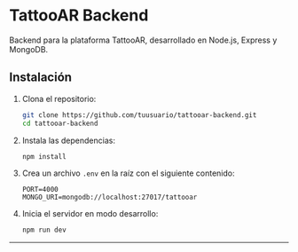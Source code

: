 # TattooAR Backend

Backend para la plataforma TattooAR, desarrollado en Node.js, Express y MongoDB.

## Instalación

1. Clona el repositorio:

   ```bash
   git clone https://github.com/tuusuario/tattooar-backend.git
   cd tattooar-backend
   ```

2. Instala las dependencias:

   ```bash
   npm install
   ```

3. Crea un archivo `.env` en la raíz con el siguiente contenido:

   ```
   PORT=4000
   MONGO_URI=mongodb://localhost:27017/tattooar
   ```

4. Inicia el servidor en modo desarrollo:
   ```bash
   npm run dev
   ```

---
